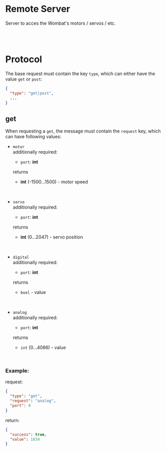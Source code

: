 # Remote Server
Server to acces the Wombat's motors / servos / etc.

<br><br>

# Protocol
The base request must contain the key `type`, which can either have the value `get` or `post`:
```json
{
  "type": "get|post",
  ...
}
```

## get
When requesting a `get`, the message must contain the `request` key, which
can have following values:

* `motor` <br>
additionally required:
  * `port`: **int**

  returns
  * **int** (-1500...1500) - motor speed

<br>

* `servo` <br>
additionally required:
  * `port`: **int**

  returns
  * **int** (0...2047) - servo position

<br>

* `digital` <br>
additionally required:
  * `port`: **int**

  returns
  * `bool` - value

<br>

* `analog` <br>
additionally required:
  * `port`: **int**

  returns
  * `int` (0...4086) - value

<br>

### Example:
request:
```json
{
  "type": "get",
  "request": "analog",
  "port": 0
}
```

return:
```json
{
  "success": true,
  "value": 1834
}
```
